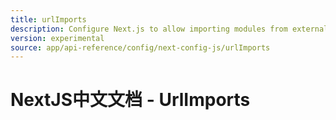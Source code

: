 ```yaml
---
title: urlImports
description: Configure Next.js to allow importing modules from external URLs.
version: experimental
source: app/api-reference/config/next-config-js/urlImports
---
```


# NextJS中文文档 - UrlImports
